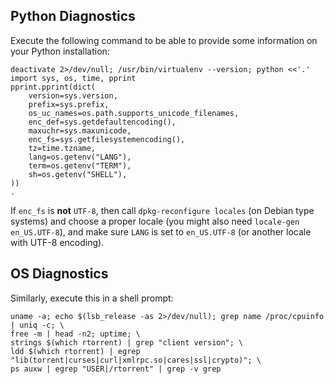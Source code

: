 ## Python Diagnostics ##

Execute the following command to be able to provide some information on your Python installation:

```
deactivate 2>/dev/null; /usr/bin/virtualenv --version; python <<'.'
import sys, os, time, pprint
pprint.pprint(dict(
    version=sys.version,
    prefix=sys.prefix,
    os_uc_names=os.path.supports_unicode_filenames,
    enc_def=sys.getdefaultencoding(),
    maxuchr=sys.maxunicode,
    enc_fs=sys.getfilesystemencoding(),
    tz=time.tzname,
    lang=os.getenv("LANG"),
    term=os.getenv("TERM"),
    sh=os.getenv("SHELL"),
))
.
```

If `enc_fs` is **not** `UTF-8`, then call `dpkg-reconfigure locales` (on Debian type systems) and choose a proper locale (you might also need `locale-gen en_US.UTF-8`), and make sure `LANG` is set to `en_US.UTF-8` (or another locale with UTF-8 encoding).


## OS Diagnostics ##
Similarly, execute this in a shell prompt:

```
uname -a; echo $(lsb_release -as 2>/dev/null); grep name /proc/cpuinfo | uniq -c; \
free -m | head -n2; uptime; \
strings $(which rtorrent) | grep "client version"; \
ldd $(which rtorrent) | egrep "lib(torrent|curses|curl|xmlrpc.so|cares|ssl|crypto)"; \
ps auxw | egrep "USER|/rtorrent" | grep -v grep
```